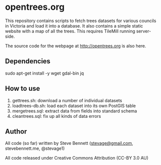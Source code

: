 # opentrees.org

This repository contains scripts to fetch trees datasets for various councils in Victoria and load it into a database. It also contains a simple static website with a map of all the trees. This requires TileMill running server-side.

The source code for the webpage at http://opentrees.org is also here.

## Dependencies

sudo apt-get install -y wget gdal-bin jq

## How to use

1. gettrees.sh: download a number of individual datasets
2. loadtrees-db.sh: load each dataset into its own PostGIS table
3. mergetrees.sql: extract data from fields into standard schema
4. cleantrees.sql: fix up all kinds of data errors

## Author
All code (so far) written by Steve Bennett (stevage@gmail.com, stevebennett.me, @stevage1)

All code released under Creative Commons Attribution (CC-BY 3.0 AU)